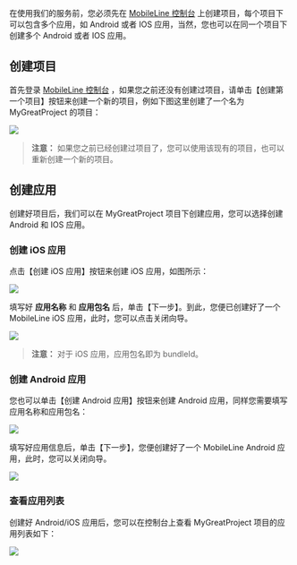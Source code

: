在使用我们的服务前，您必须先在 [MobileLine 控制台](https://console.cloud.tencent.com/tac) 上创建项目，每个项目下可以包含多个应用，如 Android 或者 IOS 应用，当然，您也可以在同一个项目下创建多个 Android 或者 IOS 应用。

## 创建项目

首先登录 [MobileLine 控制台](https://console.cloud.tencent.com/tac) ，如果您之前还没有创建过项目，请单击【创建第一个项目】按钮来创建一个新的项目，例如下图这里创建了一个名为 MyGreatProject 的项目：

![](http://tacimg-1253960454.cosgz.myqcloud.com/guides/project/MyGreateProject.png)

> **注意：**
> 如果您之前已经创建过项目了，您可以使用该现有的项目，也可以重新创建一个新的项目。

## 创建应用

创建好项目后，我们可以在 MyGreatProject 项目下创建应用，您可以选择创建 Android 和 IOS 应用。

### 创建 iOS 应用

点击【创建 iOS 应用】按钮来创建 iOS 应用，如图所示：

![](http://tacimg-1253960454.cosgz.myqcloud.com/guides/project/newIOSApp.png)

填写好 **应用名称** 和 **应用包名** 后，单击【下一步】。到此，您便已创建好了一个 MobileLine iOS 应用，此时，您可以点击关闭向导。

![](http://tacimg-1253960454.cosgz.myqcloud.com/guides/project/newIOSDemo.png)

> **注意：**
> 对于 iOS 应用，应用包名即为 bundleId。

### 创建 Android 应用

您也可以单击【创建 Android 应用】按钮来创建 Android 应用，同样您需要填写应用名称和应用包名：

![](http://tacimg-1253960454.cosgz.myqcloud.com/guides/project/newAndroidApp.png)

填写好应用信息后，单击【下一步】，您便创建好了一个 MobileLine Android 应用，此时，您可以关闭向导。

![](http://tacimg-1253960454.cosgz.myqcloud.com/guides/project/createAndroidDemo.png)

### 查看应用列表

创建好 Android/iOS 应用后，您可以在控制台上查看 MyGreatProject 项目的应用列表如下：

![](http://tacimg-1253960454.cosgz.myqcloud.com/guides/project/appList.png)
